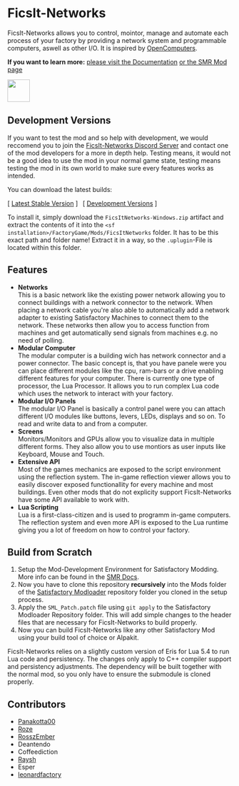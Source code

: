# FicsIt-Networks

FicsIt-Networks allows you to control, mointor, manage and automate each process of your factory by providing a network system and programmable computers, aswell as other I/O.
It is inspired by [OpenComputers](https://github.com/MightyPirates/OpenComputers).

**If you want to learn more:**
[please visit the Documentation](https://docs.ficsit.app/ficsit-networks/latest)
[or the SMR Mod page](https://ficsit.app/mod/8d8gk4imvFanRs)

<a href="https://discord.gg/3VfZ6Da"><img height="50px" src="https://gotpa.ws/img/join_discord.png" /></a>

## Development Versions

If you want to test the mod and so help with development,
we would reccomend you to join the [FicsIt-Networks Discord Server](https://discord.gg/3VfZ6Da) and contact one of the mod developers for a more in depth help.
Testing means, it would not be a good idea to use the mod in your normal game state,
testing means testing the mod in its own world to make sure every features works as intended.

You can download the latest builds:

[ [Latest Stable Version](https://github.com/Panakotta00/FicsIt-Networks/releases/latest) ] 
[ [Development Versions](https://github.com/Panakotta00/FicsIt-Networks/actions?query=branch%3Adevelopment) ]

To install it, simply download the `FicsItNetworks-Windows.zip` artifact and extract the contents of it into the `<sf installation>/FactoryGame/Mods/FicsItNetworks` folder.
It has to be this exact path and folder name! Extract it in a way, so the `.uplugin`-File is located within this folder.

## Features

- **Networks**  
This is a basic network like the existing power network allowing you to connect buildings with a network connector to the network.
When placing a network cable you're also able to automatically add a network adapter to existing Satisfactory Machines to connect them to the network.
These networks then allow you to access function from machines and get automatically send signals from machines e.g. no need of polling.
- **Modular Computer**  
The modular computer is a building wich has  network connector and a power connector.
The basic concept is, that you have panele were you can place different modules like the cpu, ram-bars or a drive enabling different features for your computer.
There is currently one type of processor, the Lua Processor. It allows you to run complex Lua code which uses the network to interact with your factory.
- **Modular I/O Panels**  
The modular I/O Panel is basically a control panel were you can attach different I/O modules like buttons, levers, LEDs, displays and so on. To read and write data to and from a computer.
- **Screens**  
Monitors/Monitors and GPUs allow you to visualize data in multiple different forms. They also allow you to use montiors as user inputs like Keyboard, Mouse and Touch.
- **Extensive API**  
Most of the games mechanics are exposed to the script environment using the reflection system. The in-game reflection viewer allows you to easily discover exposed functionallity for every machine and most buildings. Even other mods that do not explicity support FicsIt-Networks have some API available to work with.
- **Lua Scripting**  
Lua is a first-class-citizen and is used to programm in-game computers. The reflection system and even more API is exposed to the Lua runtime giving you a lot of freedom on how to control your factory.

## Build from Scratch
1. Setup the Mod-Development Environment for Satisfactory Modding. More info can be found in the [SMR Docs](https://docs.ficsit.app/satisfactory-modding/latest/Development/BeginnersGuide/index.html).
2. Now you have to clone this repository **recursively** into the Mods folder of the [Satisfactory Modloader](https://github.com/satisfactorymodding/SatisfactoryModLoader) repository folder you cloned in the setup process.
3. Apply the `SML_Patch.patch` file using `git apply` to the Satisfactory Modloader Repository folder. This will add simple changes to the header files that are necessary for FicsIt-Networks to build properly.
4. Now you can build FicsIt-Networks like any other Satisfactory Mod using your build tool of choice or Alpakit.

FicsIt-Networks relies on a slightly custom version of Eris for Lua 5.4 to run Lua code and persistency. The changes only apply to C++ compiler support and persistency adjustments. The dependency will be built together with the normal mod, so you only have to ensure the submodule is cloned properly.

## Contributors
- [Panakotta00](https://panakotta00.dev)
- [Roze](https://github.com/RozeDoyanawa)
- [RosszEmber](https://www.deviantart.com/ronsemberg)
- Deantendo
- Coffeediction
- [Raysh](https://www.artstation.com/raysh)
- Esper
- [leonardfactory](https://github.com/rockfactory)
